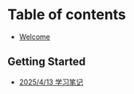 # Table of contents

* [Welcome](README.md)

## Getting Started

* [2025/4/13 学习笔记](getting-started/quickstart.md)
